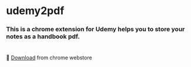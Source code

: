 # udemy2pdf
### This is a chrome extension for Udemy helps you to store your notes as a handbook pdf.

#
:gift: [Download](https://chrome.google.com/webstore/detail/udemy-2-pdf/iiffpbagnlljnepaahnnehojfiaifnmi) from chrome webstore
